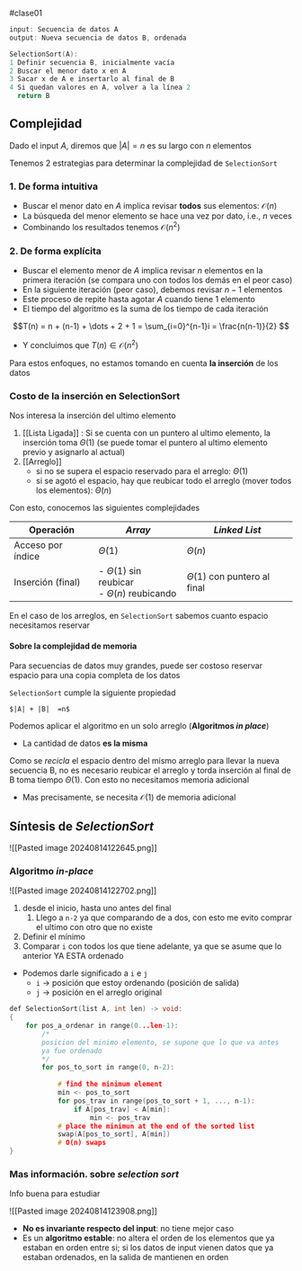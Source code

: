 #clase01 

```c
input: Secuencia de datos A
output: Nueva secuencia de datos B, ordenada

SelectionSort(A):
1 Definir secuencia B, inicialmente vacía
2 Buscar el menor dato x en A
3 Sacar x de A e insertarlo al final de B
4 Si quedan valores en A, volver a la línea 2
  return B
```

## Complejidad

Dado el input $A$, diremos que $|A| = n$ es su largo con $n$ elementos

Tenemos 2 estrategias para determinar la complejidad de ``SelectionSort``

### 1. De forma intuitiva

- Buscar el menor dato en $A$ implica revisar **todos** sus elementos: $\mathcal{O}(n)$
- La búsqueda del menor elemento se hace una vez por dato, i.e., $n$ veces
- Combinando los resultados tenemos $\mathcal{O}(n^2)$

### 2. De forma explícita

- Buscar el elemento menor de $A$ implica revisar $n$ elementos en la primera iteración (se compara uno con todos los demás en el peor caso)
- En la siguiente iteración (peor caso), debemos revisar $n-1$ elementos
- Este proceso de repite hasta agotar $A$ cuando tiene 1 elemento
- El tiempo del algoritmo es la suma de los tiempo de cada iteración

$$T(n) = n + (n-1) + \dots + 2 + 1 = \sum_{i=0}^{n-1}i = \frac{n(n-1)}{2} $$
- Y concluimos que $T(n) \in \mathcal{O}(n^2)$

Para estos enfoques, no estamos tomando en cuenta **la inserción** de los datos

### Costo de la inserción en SelectionSort

Nos interesa la inserción del ultimo elemento

1. [[Lista Ligada]] : Si se cuenta con un puntero al ultimo elemento, la inserción toma $\Theta(1)$ (se puede tomar el puntero al ultimo elemento previo y asignarlo al actual)
2. [[Arreglo]] 
	- si no se supera el espacio reservado para el arreglo: $\Theta(1)$
	- si se agotó el espacio, hay que reubicar todo el arreglo (mover todos los elementos): $\Theta(n)$

Con esto, conocemos las siguientes complejidades

| Operación         | *Array*                                                | *Linked List*                    |
| ----------------- | ------------------------------------------------------ | -------------------------------- |
| Acceso por índice | $\Theta(1)$                                            | $\Theta(n)$                      |
| Inserción (final) | - $\Theta(1)$ sin reubicar<br>- $\Theta(n)$ reubicando | $\Theta(1)$ con puntero al final |
En el caso de los arreglos, en `SelectionSort` sabemos cuanto espacio necesitamos reservar

#### Sobre la complejidad de memoria

Para secuencias de datos muy grandes, puede ser costoso reservar espacio para una copia completa de los datos

`SelectionSort` cumple la siguiente propiedad
	
	$|A| + |B|  =n$
	
Podemos aplicar el algoritmo en un solo arreglo (**Algoritmos *in place***)
- La cantidad de datos **es la misma**

Como se *recicla* el espacio dentro del mismo arreglo para llevar la nueva secuencia B, no es necesario reubicar el arreglo y torda inserción al final de B toma tiempo $\Theta(1)$. Con esto no necesitamos memoria adicional
- Mas precisamente, se necesita $\mathcal{O}(1)$ de memoria adicional

## Síntesis de *SelectionSort*

![[Pasted image 20240814122645.png]]

### Algoritmo *in-place*

![[Pasted image 20240814122702.png]]

1. desde el inicio, hasta uno antes del final
	1. Llego a ``n-2`` ya que comparando de a dos, con esto me evito comprar el ultimo con otro que no existe
2. Definir el mínimo
3. Comparar ``i`` con todos los que tiene adelante, ya que se asume que lo anterior YA ESTA ordenado
- Podemos darle significado a ``i`` e ``j``
	- ``i`` -> posición que estoy ordenando (posición de salida)
	- ``j`` -> posición en el arreglo original


```c
def SelectionSort(list A, int len) -> void:
{
	for pos_a_ordenar in range(0...len-1):
		/*
		posicion del minimo elemento, se supone que lo que va antes
		ya fue ordenado
		*/
		for pos_to_sort in range(0, n-2):
		
			# find the minimum element
			min <- pos_to_sort
			for pos_trav in range(pos_to_sort + 1, ..., n-1):
				if A[pos_trav] < A[min]:
					min <- pos_trav
			# place the minimun at the end of the sorted list
			swap(A[pos_to_sort], A[min])
			# O(n) swaps
}
```


### Mas información. sobre *selection sort*

Info buena para estudiar

![[Pasted image 20240814123908.png]]

- **No es invariante respecto del input**: no tiene mejor caso
- Es un **algoritmo estable**: no altera el orden de los elementos que ya estaban en orden entre si; si los datos de input vienen datos que ya estaban ordenados, en la salida de mantienen en orden